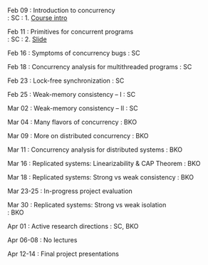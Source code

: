 ---
---

Feb 09
: Introduction to concurrency  
	:  SC
: 1. [Course intro](../slides/lecture-1.pdf)

Feb 11
: Primitives for concurrent programs  
	:  SC
: 2. [Slide](../slides/lecture-2.pdf)	

Feb 16
: Symptoms of concurrency bugs 
	: SC
 
Feb 18 
: Concurrency analysis for multithreaded programs 
	: SC

Feb 23 
: Lock-free synchronization 
	: SC

Feb 25
: Weak-memory consistency – I 
	: SC

Mar 02
: Weak-memory consistency – II 
	: SC

Mar 04
: Many flavors of concurrency 
	: BKO

Mar 09 
: More on distributed concurrency 
	: BKO

Mar 11
: Concurrency analysis for distributed systems 
	: BKO

Mar 16
: Replicated systems: Linearizability & CAP Theorem 
	: BKO

Mar 18
: Replicated systems: Strong vs weak consistency 
	: BKO

Mar 23-25
: In-progress project evaluation

Mar 30
: Replicated systems: Strong vs weak isolation  
	: BKO

Apr 01
: Active research directions
	: SC, BKO
	
Apr 06-08
: No lectures

Apr 12-14
: Final project presentations
